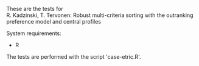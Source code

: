 These are the tests for  
R. Kadzinski, T. Tervonen: Robust multi-criteria sorting with the outranking preference model and central profiles

System requirements:
- R

The tests are performed with the script 'case-etric.R'.


